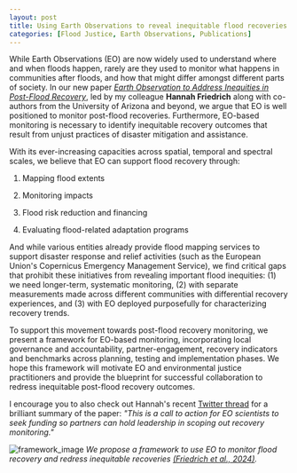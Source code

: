 ```yaml
---
layout: post
title: Using Earth Observations to reveal inequitable flood recoveries
categories: [Flood Justice, Earth Observations, Publications]
---
```


While Earth Observations (EO) are now widely used to understand where and when floods happen, rarely are they used to monitor what happens in communities after floods, and how that might differ amongst different parts of society. In our new paper [_Earth Observation to Address Inequities in Post-Flood Recovery_](https://agupubs.onlinelibrary.wiley.com/doi/10.1029/2023EF003606), led by my colleague __Hannah Friedrich__ along with co-authors from the University of Arizona and beyond, we argue that EO is well positioned to monitor post-flood recoveries. Furthermore, EO-based monitoring is necessary to identify inequitable recovery outcomes that result from unjust practices of disaster mitigation and assistance.

With its ever-increasing capacities across spatial, temporal and spectral scales, we believe that EO can support flood recovery through:

1. Mapping flood extents

2. Monitoring impacts

3. Flood risk reduction and financing

4. Evaluating flood-related adaptation programs


And while various entities already provide flood mapping services to support disaster response and relief activities (such as the European Union's Copernicus Emergency Management Service), we find critical gaps that prohibit these initiatives from revealing important flood inequities: (1) we need longer-term, systematic monitoring, (2) with separate measurements made across different communities with differential recovery experiences, and (3) with EO deployed purposefully for characterizing recovery trends.

To support this movement towards post-flood recovery monitoring, we present a framework for EO-based monitoring, incorporating local governance and accountability, partner-engagement, recovery indicators and benchmarks across planning, testing and implementation phases. We hope this framework will motivate EO and environmental justice practitioners and provide the blueprint for successful collaboration to redress inequitable post-flood recovery outcomes.

I encourage you to also check out Hannah's recent [Twitter thread](https://x.com/hk_friedrich/status/1761049707327971470) for a brilliant summary of the paper: _"This is a call to action for EO scientists to seek funding so partners can hold leadership in scoping out recovery monitoring."_

![framework_image](../images/eoMonitorRecoveryFramework.png "Framework")
_We propose a framework to use EO to monitor flood recovery and redress inequitable recoveries [(Friedrich et al., 2024)](https://agupubs.onlinelibrary.wiley.com/doi/10.1029/2023EF003606)._








